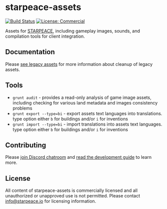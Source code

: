 
# starpeace-assets

[![Build Status](https://travis-ci.org/starpeace-project/starpeace-assets.svg)](https://travis-ci.org/starpeace-project/starpeace-assets)
[![License: Commercial](https://img.shields.io/badge/license-Commercial-yellowgreen.svg)](./LICENSE)

Assets for [STARPEACE](https://www.starpeace.io), including gameplay images, sounds, and compilation tools for client integration.

## Documentation

Please [see legacy assets](./LEGACY.md) for more information about cleanup of legacy assets.

## Tools

- ```grunt audit``` - provides a read-only analysis of game image assets, including checking for various land metadata and images consistency problems
- ```grunt export --type=bi``` - export assets text languages into translations. type option either ```b``` for buildings and/or ```i``` for inventions
- ```grunt import --type=bi``` - import translations into assets text languages. type option either ```b``` for buildings and/or ```i``` for inventions

## Contributing

Please [join Discord chatroom](https://discord.gg/TF9Bmsj) and [read the development guide](./DEVELOPMENT.md) to learn more.

## License

All content of starpeace-assets is commercially licensed and all unauthorized or unapproved use is not permitted. Please contact info@starpeace.io for licensing information.
